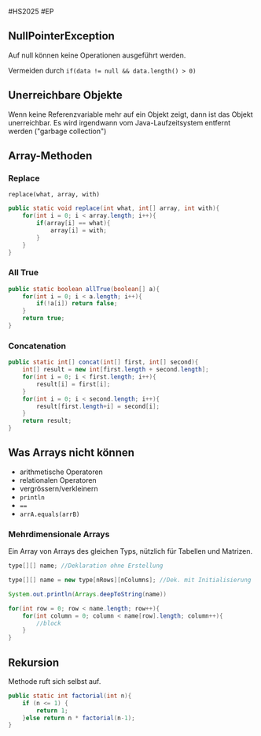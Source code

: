 #HS2025 #EP 

## NullPointerException

Auf null können keine Operationen ausgeführt werden. 

Vermeiden durch `if(data != null && data.length() > 0)`

## Unerreichbare Objekte

Wenn keine Referenzvariable mehr auf ein Objekt zeigt, dann ist das Objekt unerreichbar. Es wird irgendwann vom Java-Laufzeitsystem entfernt werden ("garbage collection")

## Array-Methoden

### Replace 

`replace(what, array, with)`

```java
public static void replace(int what, int[] array, int with){
	for(int i = 0; i < array.length; i++){
		if(array[i] == what){
			array[i] = with;
		}
	}
}
```

### All True

```java
public static boolean allTrue(boolean[] a){
	for(int i = 0; i < a.length; i++){
		if(!a[i]) return false;
	}
	return true;
}
```

### Concatenation

```java
public static int[] concat(int[] first, int[] second){
	int[] result = new int[first.length + second.length];
	for(int i = 0; i < first.length; i++){
		result[i] = first[i];
	}
	for(int i = 0; i < second.length; i++){
		result[first.length+i] = second[i];
	}
	return result;
}
```

## Was Arrays nicht können

- arithmetische Operatoren
- relationalen Operatoren
- vergrössern/verkleinern
- `println`
- `==`
- `arrA.equals(arrB)`

### Mehrdimensionale Arrays

Ein Array von Arrays des gleichen Typs, nützlich für Tabellen und Matrizen.

```java
type[][] name; //Deklaration ohne Erstellung

type[][] name = new type[nRows][nColumns]; //Dek. mit Initialisierung

System.out.println(Arrays.deepToString(name))

for(int row = 0; row < name.length; row++){
	for(int column = 0; column < name[row].length; column++){
		//block
	}
}
```

## Rekursion

Methode ruft sich selbst auf.

```java title:Fakultät
public static int factorial(int n){
	if (n <= 1) {
		return 1;
	}else return n * factorial(n-1);
}
```

```java title:Count

```